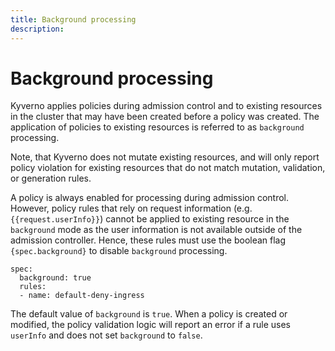 ```yaml
---
title: Background processing 
description: 
---
```


# Background processing

Kyverno applies policies during admission control and to existing resources in the cluster that may have been created before a policy was created. The application of policies to existing resources is referred to as `background` processing. 

Note, that Kyverno does not mutate existing resources, and will only report policy violation for existing resources that do not match mutation, validation, or generation rules.

A policy is always enabled for processing during admission control. However, policy rules that rely on request information (e.g. `{{request.userInfo}}`) cannot be applied to existing resource in the `background` mode as the user information is not available outside of the admission controller. Hence, these rules must use the boolean flag `{spec.background}` to disable `background` processing.

```
spec:
  background: true
  rules:
  - name: default-deny-ingress
```

The default value of `background` is `true`. When a policy is created or modified, the policy validation logic will report an error if a rule uses `userInfo` and does not set `background` to `false`.
